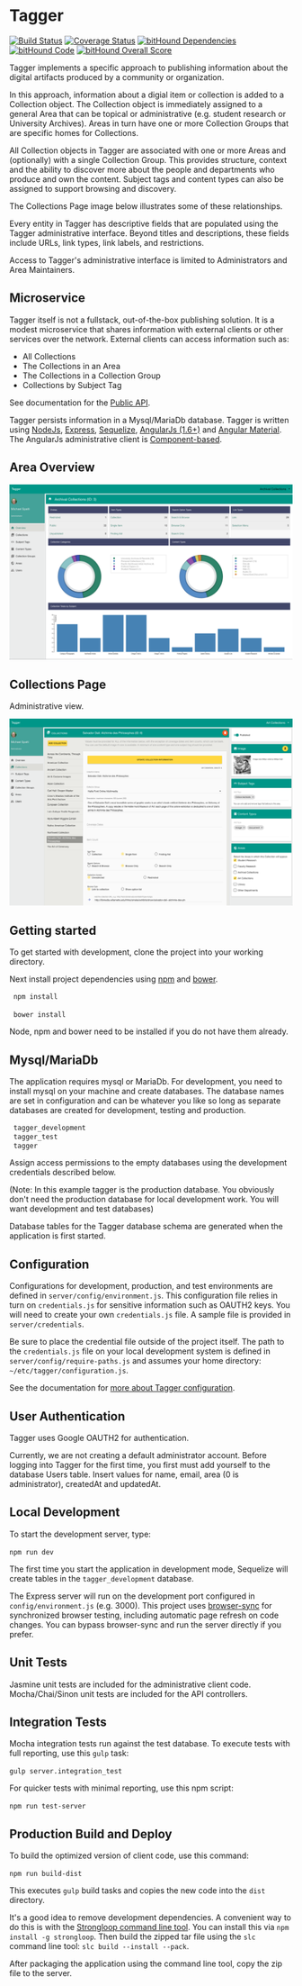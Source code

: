 #  Tagger
 
[![Build Status](https://travis-ci.org/hatfieldlibrary/tagger-2.svg?branch=master)](https://travis-ci.org/hatfieldlibrary/tagger-2)
[![Coverage Status](https://coveralls.io/repos/github/hatfieldlibrary/tagger-2/badge.svg?branch=master)](https://coveralls.io/github/hatfieldlibrary/tagger-2?branch=master)
[![bitHound Dependencies](https://www.bithound.io/github/hatfieldlibrary/tagger-2/badges/dependencies.svg)](https://www.bithound.io/github/hatfieldlibrary/tagger-2/master/dependencies/npm)
[![bitHound Code](https://www.bithound.io/github/hatfieldlibrary/tagger-2/badges/code.svg)](https://www.bithound.io/github/hatfieldlibrary/tagger-2)
[![bitHound Overall Score](https://www.bithound.io/github/hatfieldlibrary/tagger-2/badges/score.svg)](https://www.bithound.io/github/hatfieldlibrary/tagger-2)


Tagger implements a specific approach to publishing information about the digital artifacts produced by a community or organization.

In this approach, information about a digial item or collection is added to a Collection object.  The Collection object is immediately assigned to a general Area that can be topical or administrative (e.g. student research or University Archives). Areas in turn have one or more Collection Groups that are specific homes for Collections.

All Collection objects in Tagger are associated with one or more Areas and (optionally) with a single Collection Group. This provides structure, context and the ability to discover more about the people and departments who produce and own the content. Subject tags and content types can also be assigned to support browsing and discovery.

The Collections Page image below illustrates some of these relationships.

Every entity in Tagger has descriptive fields that are populated using the Tagger administrative interface. Beyond titles and descriptions, these fields include URLs, link types, link labels, and restrictions.

Access to Tagger's administrative interface is limited to Administrators and Area Maintainers.

## Microservice

Tagger itself is not a fullstack, out-of-the-box publishing solution.  It is a modest microservice that shares information with external clients or other services over the network. External clients can access information such as:

 * All Collections 
 * The Collections in an Area
 * The Collections in a Collection Group
 * Collections by Subject Tag
 
See documentation for the [Public API](https://github.com/hatfieldlibrary/tagger-2/wiki/Public-API).

Tagger persists information in a Mysql/MariaDb database. Tagger is written using [NodeJs](https://nodejs.org/en/), [Express](http://expressjs.com), [Sequelize](http://docs.sequelizejs.com/en/v3/), [AngularJs (1.6+)](https://angularjs.org/) and [Angular Material]( https://material.angularjs.org/latest/).
 The AngularJs administrative client is [Component-based](https://docs.angularjs.org/guide/component).
 
 
## Area Overview
 
![Area Overview Page](client/dev/resources/images/docs/overview_page.png "Area Overview Page")
 
## Collections Page
Administrative view.
 
![Collections Page](client/dev/resources/images/docs/collection_view2.png "Collections Page")
 
 
## Getting started
 
To get started with development, clone the project into your working directory.
 
 
Next install project dependencies using [npm](https://www.npmjs.com/) and [bower](https://bower.io/).  

     npm install
 
     bower install
     
Node, npm and bower need to be installed if you do not have them already.
  
## Mysql/MariaDb
 
The application requires mysql or MariaDb.  For development, you need to install mysql on your machine and create databases. The database names are set in configuration and can be whatever you like so long as separate databases are created for development, testing and production.
 
     tagger_development
     tagger_test
     tagger
 
Assign access permissions to the empty databases using the development credentials described below. 

(Note: In this example tagger is the production database. You obviously don't need the production database for local development work. You will want development and test databases)

Database tables for the Tagger database schema are generated when the application is first started.
 

## Configuration
 
Configurations for development, production, and test environments are defined in `server/config/environment.js`.  This configuration file relies in turn
on `credentials.js` for sensitive information such as OAUTH2 keys. You will need to create your own `credentials.js` file. A sample file is provided in `server/credentials`.  

Be sure to place the credential file outside of the project itself.  The path to the `credentials.js` file on your local development system is defined in `server/config/require-paths.js` and assumes your home directory: `~/etc/tagger/configuration.js`.

See the documentation for [more about Tagger configuration](https://github.com/hatfieldlibrary/tagger-2/wiki/Configuration).  
  
  
## User Authentication
 
Tagger uses Google OAUTH2 for authentication.   
 
Currently, we are not creating a default administrator account.  Before logging into Tagger for the first time, you first must add yourself to the database Users table.  Insert values for name, email, area (0 is administrator), createdAt and updatedAt.
 
 
## Local Development
 
To start the development server, type:
  
  `npm run dev`
 
The first time you start the application in development mode, Sequelize will create tables in the `tagger_development` database.
 
The Express server will run on the development port configured in `config/environment.js` (e.g. 3000). This project uses [browser-sync](https://www.browsersync.io/) for synchronized browser testing, including automatic page 
refresh on code changes. You can bypass browser-sync and run the server directly if you prefer.
 
## Unit Tests
 
Jasmine unit tests are included for the administrative client code.  Mocha/Chai/Sinon unit tests are included for the API controllers.
 
## Integration Tests

Mocha integration tests run against the test database.  To execute tests with full reporting, use this `gulp` task:

  `gulp server.integration_test`
  
For quicker tests with minimal reporting, use this npm script:

   `npm run test-server`
 
 
## Production Build and Deploy
 
To build the optimized version of client code, use this command:

`npm run build-dist`

This executes `gulp` build tasks and copies the new code into the `dist` directory.

It's a good idea to remove development dependencies.  A convenient way to do this is with the [Strongloop command line tool](https://docs.strongloop.com/display/SLC/Building+applications+with+slc).  You can install this via `npm install -g strongloop`. Then build the zipped tar file using the `slc` command line tool: `slc build --install --pack`. 

After packaging the application using the command line tool, copy the zip file to the server.
 

